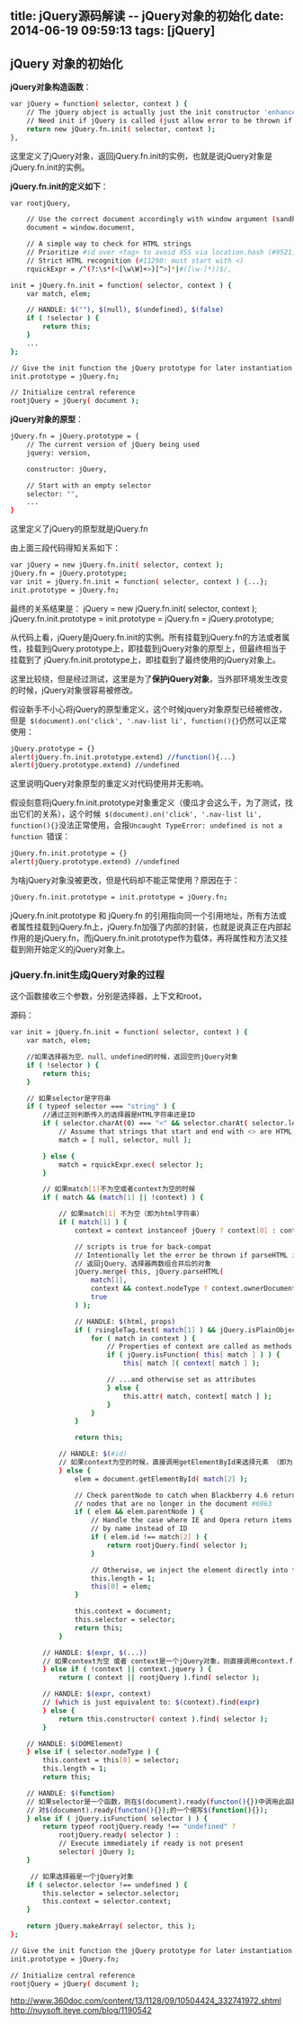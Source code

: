 title: jQuery源码解读 -- jQuery对象的初始化
date: 2014-06-19 09:59:13
tags: [jQuery]
---

jQuery 对象的初始化
--------------------------

**jQuery对象构造函数**：

```sh
var jQuery = function( selector, context ) {
    // The jQuery object is actually just the init constructor 'enhanced'
    // Need init if jQuery is called (just allow error to be thrown if not included)
    return new jQuery.fn.init( selector, context );
},

```

这里定义了jQuery对象，返回jQuery.fn.init的实例，也就是说jQuery对象是jQuery.fn.init的实例。
<!--more-->
**jQuery.fn.init的定义如下**：

```sh
var rootjQuery,

	// Use the correct document accordingly with window argument (sandbox)
	document = window.document,

	// A simple way to check for HTML strings
	// Prioritize #id over <tag> to avoid XSS via location.hash (#9521)
	// Strict HTML recognition (#11290: must start with <)
	rquickExpr = /^(?:\s*(<[\w\W]+>)[^>]*|#([\w-]*))$/,

init = jQuery.fn.init = function( selector, context ) {
    var match, elem;

    // HANDLE: $(""), $(null), $(undefined), $(false)
    if ( !selector ) {
        return this;
    }
    ...
};

// Give the init function the jQuery prototype for later instantiation
init.prototype = jQuery.fn;

// Initialize central reference
rootjQuery = jQuery( document );
```

**jQuery对象的原型**：

```sh
jQuery.fn = jQuery.prototype = {
	// The current version of jQuery being used
	jquery: version,

	constructor: jQuery,

	// Start with an empty selector
	selector: "",
    ...
}
```
这里定义了jQuery的原型就是jQuery.fn


由上面三段代码得知关系如下：

```sh
var jQuery = new jQuery.fn.init( selector, context );
jQuery.fn = jQuery.prototype;
var init = jQuery.fn.init = function( selector, context ) {...};
init.prototype = jQuery.fn;
```

最终的关系结果是：
jQuery = new jQuery.fn.init( selector, context );
jQuery.fn.init.prototype = init.prototype = jQuery.fn = jQuery.prototype;

从代码上看，jQuery是jQuery.fn.init的实例。所有挂载到jQuery.fn的方法或者属性，挂载到jQuery.prototype上，即挂载到jQuery对象的原型上，但最终相当于挂载到了 jQuery.fn.init.prototype上，即挂载到了最终使用的jQuery对象上。

这里比较绕，但是经过测试，这里是为了**保护jQuery对象**，当外部环境发生改变的时候，jQuery对象很容易被修改。

假设新手不小心将jQuery的原型重定义，这个时候jquery对象原型已经被修改，但是` $(document).on('click', '.nav-list li', function(){}`仍然可以正常使用：
```sh
jQuery.prototype = {}
alert(jQuery.fn.init.prototype.extend) //function(){...}
alert(jQuery.prototype.extend) //undefined
```
这里说明jQuery对象原型的重定义对代码使用并无影响。

假设刻意将jQuery.fn.init.prototype对象重定义（傻瓜才会这么干，为了测试，找出它们的关系），这个时候` $(document).on('click', '.nav-list li', function(){}`没法正常使用，会报`Uncaught TypeError: undefined is not a function `错误：
```sh
jQuery.fn.init.prototype = {}
alert(jQuery.prototype.extend) //undefined
```
为啥jQuery对象没被更改，但是代码却不能正常使用？原因在于：
```sh
jQuery.fn.init.prototype = init.prototype = jQuery.fn;
```
jQuery.fn.init.prototype 和 jQuery.fn 的引用指向同一个引用地址，所有方法或者属性挂载到jQuery.fn上，jQuery.fn加强了内部的封装，也就是说真正在内部起作用的是jQuery.fn，而jQuery.fn.init.prototype作为载体，再将属性和方法又挂载到刚开始定义的jQuery对象上。

### jQuery.fn.init生成jQuery对象的过程

这个函数接收三个参数，分别是选择器，上下文和root，

源码：
```sh
var	init = jQuery.fn.init = function( selector, context ) {
    var match, elem;

    //如果选择器为空、null、undefined的时候，返回空的jQuery对象
    if ( !selector ) {
        return this;
    }

    // 如果selector是字符串
    if ( typeof selector === "string" ) {
        //通过正则判断传入的选择器是HTML字符串还是ID
        if ( selector.charAt(0) === "<" && selector.charAt( selector.length - 1 ) === ">" && selector.length >= 3 ) {
            // Assume that strings that start and end with <> are HTML and skip the regex check
            match = [ null, selector, null ];

        } else {
            match = rquickExpr.exec( selector );
        }

        // 如果match[1]不为空或者context为空的时候
        if ( match && (match[1] || !context) ) {

            // 如果match[1] 不为空（即为html字符串）
            if ( match[1] ) {
                context = context instanceof jQuery ? context[0] : context;

                // scripts is true for back-compat
                // Intentionally let the error be thrown if parseHTML is not present
                // 返回jQuery、选择器两数组合并后的对象
                jQuery.merge( this, jQuery.parseHTML(
                    match[1],
                    context && context.nodeType ? context.ownerDocument || context : document,
                    true
                ) );

                // HANDLE: $(html, props)
                if ( rsingleTag.test( match[1] ) && jQuery.isPlainObject( context ) ) {
                    for ( match in context ) {
                        // Properties of context are called as methods if possible
                        if ( jQuery.isFunction( this[ match ] ) ) {
                            this[ match ]( context[ match ] );

                        // ...and otherwise set as attributes
                        } else {
                            this.attr( match, context[ match ] );
                        }
                    }
                }

                return this;

            // HANDLE: $(#id)
            // 如果context为空的时候，直接调用getElementById来选择元素 （即为id）
            } else {
                elem = document.getElementById( match[2] );

                // Check parentNode to catch when Blackberry 4.6 returns
                // nodes that are no longer in the document #6963
                if ( elem && elem.parentNode ) {
                    // Handle the case where IE and Opera return items
                    // by name instead of ID
                    if ( elem.id !== match[2] ) {
                        return rootjQuery.find( selector );
                    }

                    // Otherwise, we inject the element directly into the jQuery object
                    this.length = 1;
                    this[0] = elem;
                }

                this.context = document;
                this.selector = selector;
                return this;
            }

        // HANDLE: $(expr, $(...))
        // 如果context为空 或者 context是一个jQuery对象，则直接调用context.find(selector)
        } else if ( !context || context.jquery ) {
            return ( context || rootjQuery ).find( selector );

        // HANDLE: $(expr, context)
        // (which is just equivalent to: $(context).find(expr)
        } else {
            return this.constructor( context ).find( selector );
        }

    // HANDLE: $(DOMElement)
    } else if ( selector.nodeType ) {
        this.context = this[0] = selector;
        this.length = 1;
        return this;

    // HANDLE: $(function)
    // 如果selector是一个函数，则在$(document).ready(functon(){})中调用此函数
    // 对$(document).ready(functon(){});的一个缩写$(function(){});
    } else if ( jQuery.isFunction( selector ) ) {
        return typeof rootjQuery.ready !== "undefined" ?
            rootjQuery.ready( selector ) :
            // Execute immediately if ready is not present
            selector( jQuery );
    }

     // 如果选择器是一个jQuery对象
    if ( selector.selector !== undefined ) {
        this.selector = selector.selector;
        this.context = selector.context;
    }

    return jQuery.makeArray( selector, this );
};

// Give the init function the jQuery prototype for later instantiation
init.prototype = jQuery.fn;

// Initialize central reference
rootjQuery = jQuery( document );
```



http://www.360doc.com/content/13/1128/09/10504424_332741972.shtml
http://nuysoft.iteye.com/blog/1190542